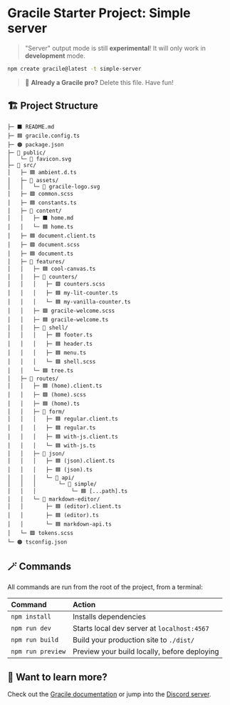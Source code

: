 # Gracile Starter Project: Simple server

> "Server" output mode is still **experimental**!
> It will only work in **development** mode.

```sh
npm create gracile@latest -t simple-server
```

> 🧚 **Already a Gracile pro?** Delete this file. Have fun!

## 🏗️ Project Structure

```text
├─ ⬛️ README.md
├─ 🟦 gracile.config.ts
├─ 🟠 package.json
├─ 📂 public/
│   └─ 🔶 favicon.svg
├─ 📂 src/
│   ├─ 🟦 ambient.d.ts
│   ├─ 📂 assets/
│   │   └─ 🔶 gracile-logo.svg
│   ├─ 🟪 common.scss
│   ├─ 🟦 constants.ts
│   ├─ 📂 content/
│   │   ├─ ⬛️ home.md
│   │   └─ 🟦 home.ts
│   ├─ 🟦 document.client.ts
│   ├─ 🟪 document.scss
│   ├─ 🟦 document.ts
│   ├─ 📂 features/
│   │   ├─ 🟦 cool-canvas.ts
│   │   ├─ 📂 counters/
│   │   │   ├─ 🟪 counters.scss
│   │   │   ├─ 🟦 my-lit-counter.ts
│   │   │   └─ 🟦 my-vanilla-counter.ts
│   │   ├─ 🟪 gracile-welcome.scss
│   │   ├─ 🟦 gracile-welcome.ts
│   │   ├─ 📂 shell/
│   │   │   ├─ 🟦 footer.ts
│   │   │   ├─ 🟦 header.ts
│   │   │   ├─ 🟦 menu.ts
│   │   │   └─ 🟪 shell.scss
│   │   └─ 🟦 tree.ts
│   ├─ 📂 routes/
│   │   ├─ 🟦 (home).client.ts
│   │   ├─ 🟪 (home).scss
│   │   ├─ 🟦 (home).ts
│   │   ├─ 📂 form/
│   │   │   ├─ 🟦 regular.client.ts
│   │   │   ├─ 🟦 regular.ts
│   │   │   ├─ 🟦 with-js.client.ts
│   │   │   └─ 🟦 with-js.ts
│   │   ├─ 📂 json/
│   │   │   ├─ 🟦 (json).client.ts
│   │   │   ├─ 🟦 (json).ts
│   │   │   └─ 📂 api/
│   │   │       └─ 📂 simple/
│   │   │           └─ 🟦 [...path].ts
│   │   └─ 📂 markdown-editor/
│   │       ├─ 🟦 (editor).client.ts
│   │       ├─ 🟦 (editor).ts
│   │       └─ 🟦 markdown-api.ts
│   └─ 🟪 tokens.scss
└─ 🟠 tsconfig.json
```

## 🪄 Commands

All commands are run from the root of the project, from a terminal:

| Command                   | Action                                           |
| :------------------------ | :----------------------------------------------- |
| `npm install`             | Installs dependencies                            |
| `npm run dev`             | Starts local dev server at `localhost:4567`      |
| `npm run build`           | Build your production site to `./dist/`          |
| `npm run preview`         | Preview your build locally, before deploying     |

## 🧠 Want to learn more?

Check out the [Gracile documentation](https://gracile.js.org) or jump into the [Discord server](https://gracile.js.org/chat/).

